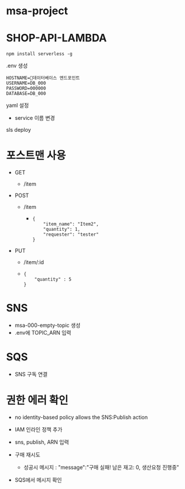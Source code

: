 # msa-project



# SHOP-API-LAMBDA

`npm install serverless -g`

.env 생성

```
HOSTNAME=데이터베이스 엔드포인트
USERNAME=DB_000
PASSWORD=000000
DATABASE=DB_000
```

yaml 설정

- service 이름 변경

sls deploy

# 포스트맨 사용

- GET

  - /item
- POST

  - /item
    - ```
      {
          "item_name": "Item2",
          "quantity": 1,
          "requester": "tester"
      }
      ```
- PUT

  - /item/:id
  - ```
    {
        "quantity" : 5
    }
    ```



# SNS

- msa-000-empty-topic 생성
- .env에 TOPIC_ARN 입력

# SQS

- SNS 구독 연결

# 권한 에러 확인

- no identity-based policy allows the SNS:Publish action
- IAM 인라인 정책 추가
- sns, publish, ARN 입력
- 구매 재시도

  - 성공시 메시지 : "message":"구매 실패! 남은 재고: 0, 생산요청 진행중"
- SQS에서 메시지 확인

